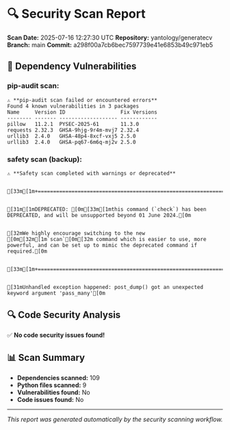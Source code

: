 # 🔍 Security Scan Report

**Scan Date:** 2025-07-16 12:27:30 UTC
**Repository:** yantology/generatecv
**Branch:** main
**Commit:** a298f00a7cb6bec7597739e41e6853b49c971eb5

## 🚨 Dependency Vulnerabilities

### pip-audit scan:
```
⚠️ **pip-audit scan failed or encountered errors**
Found 4 known vulnerabilities in 3 packages
Name     Version ID                  Fix Versions
-------- ------- ------------------- ------------
pillow   11.2.1  PYSEC-2025-61       11.3.0
requests 2.32.3  GHSA-9hjg-9r4m-mvj7 2.32.4
urllib3  2.4.0   GHSA-48p4-8xcf-vxj5 2.5.0
urllib3  2.4.0   GHSA-pq67-6m6q-mj2v 2.5.0
```

### safety scan (backup):
```
⚠️ **Safety scan completed with warnings or deprecated**


[33m[1m+===========================================================================================================================================================================================+[0m


[31m[1mDEPRECATED: [0m[33m[1mthis command (`check`) has been DEPRECATED, and will be unsupported beyond 01 June 2024.[0m


[32mWe highly encourage switching to the new [0m[32m[1m`scan`[0m[32m command which is easier to use, more powerful, and can be set up to mimic the deprecated command if required.[0m


[33m[1m+===========================================================================================================================================================================================+[0m


[31mUnhandled exception happened: post_dump() got an unexpected keyword argument 'pass_many'[0m
```

## 🔍 Code Security Analysis

✅ **No code security issues found!**

## 📊 Scan Summary

- **Dependencies scanned:** 109
- **Python files scanned:** 9
- **Vulnerabilities found:** No
- **Code issues found:** No

---
*This report was generated automatically by the security scanning workflow.*

